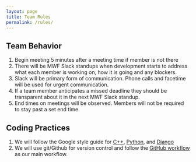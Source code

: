 ```yaml
---
layout: page
title: Team Rules
permalink: /rules/
---
```


## Team Behavior
1. Begin meeting 5 minutes after a meeting time if member is not there
2. There will be MWF Slack standups when development starts to address  what each member is working on, how it is going and any blockers.
3. Slack will be primary form of communication. Phone calls and facetime will be used for urgent communication.
4. If a team member anticipates a missed deadline they should be transparent about it in the next MWF Slack standup.
5. End times on meetings will be observed. Members will not be required to stay past a set end time.

## Coding Practices
1. We will follow the Google style guide for [C++](https://google.github.io/styleguide/cppguide.html), [Python](https://google.github.io/styleguide/pyguide.html), and [Django](https://docs.djangoproject.com/en/dev/internals/contributing/writing-code/coding-style/)
2. We will use git/Github for version control and follow the [GitHub workflow](https://guides.github.com/introduction/flow/) as our main workflow.
